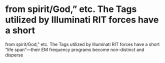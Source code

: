 # from spirit/God,” etc. The Tags utilized by Illuminati RIT forces have a short

from spirit/God,” etc. The Tags utilized by Illuminati RIT forces have a short
“life span”—their EM frequency programs become non-distinct and disperse